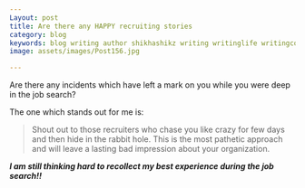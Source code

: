 ```yaml
---
Layout: post
title: Are there any HAPPY recruiting stories
category: blog
keywords: blog writing author shikhashikz writing writinglife writingcommunity dailyblogpost dailyblogpostchallenge jobsearch
image: assets/images/Post156.jpg

---
```

Are there any incidents which have left a mark on you while you were deep in the job search?

The one which stands out for me is:

>Shout out to those recruiters who chase you like crazy for few days and then hide in the rabbit hole. This is the most pathetic approach and will leave a lasting bad impression about your organization.
>

***I am still thinking hard to recollect my best experience during the job search!!***
